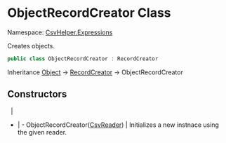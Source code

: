 # ObjectRecordCreator Class

Namespace: [CsvHelper.Expressions](/api/CsvHelper.Expressions)

Creates objects.

```cs
public class ObjectRecordCreator : RecordCreator
```

Inheritance [Object](https://docs.microsoft.com/en-us/dotnet/api/system.object) -> [RecordCreator](/api/CsvHelper.Expressions/RecordCreator) -> ObjectRecordCreator

## Constructors
&nbsp; | &nbsp;
- | -
ObjectRecordCreator([CsvReader](/api/CsvHelper/CsvReader)) | Initializes a new instnace using the given reader.
